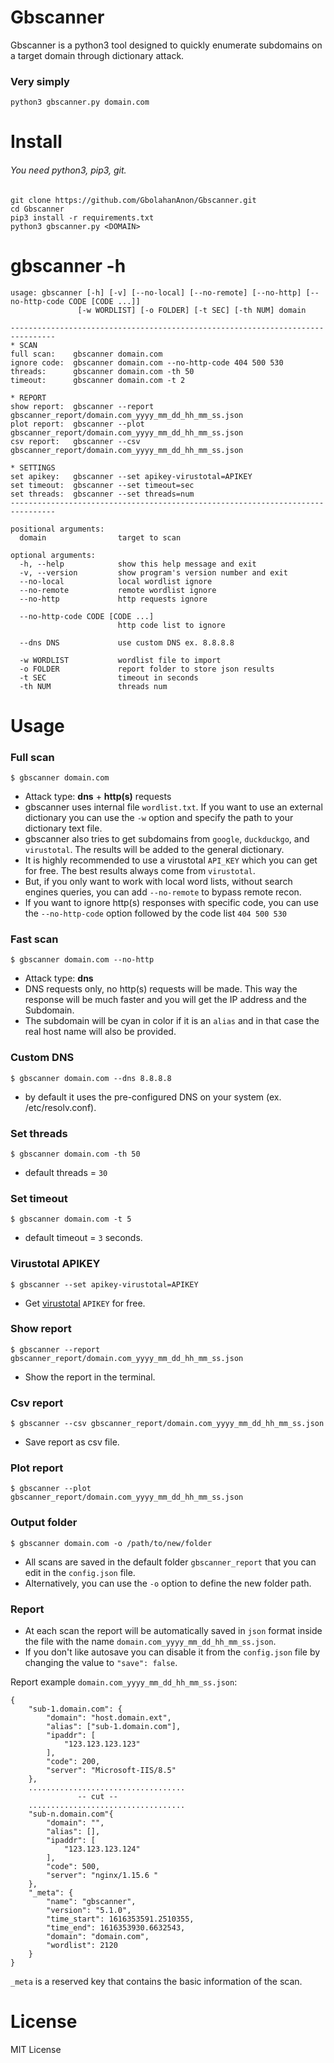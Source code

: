 # Gbscanner 

Gbscanner is a python3 tool designed to quickly enumerate subdomains on a target domain through dictionary attack.

### Very simply
```python3 gbscanner.py domain.com```

# Install

###### You need python3, pip3, git.

```
git clone https://github.com/GbolahanAnon/Gbscanner.git
cd Gbscanner
pip3 install -r requirements.txt
python3 gbscanner.py <DOMAIN>
```

# gbscanner -h

```
usage: gbscanner [-h] [-v] [--no-local] [--no-remote] [--no-http] [--no-http-code CODE [CODE ...]] 
               [-w WORDLIST] [-o FOLDER] [-t SEC] [-th NUM] domain

--------------------------------------------------------------------------------
* SCAN
full scan:    gbscanner domain.com
ignore code:  gbscanner domain.com --no-http-code 404 500 530
threads:      gbscanner domain.com -th 50
timeout:      gbscanner domain.com -t 2

* REPORT
show report:  gbscanner --report gbscanner_report/domain.com_yyyy_mm_dd_hh_mm_ss.json
plot report:  gbscanner --plot gbscanner_report/domain.com_yyyy_mm_dd_hh_mm_ss.json
csv report:   gbscanner --csv gbscanner_report/domain.com_yyyy_mm_dd_hh_mm_ss.json

* SETTINGS
set apikey:   gbscanner --set apikey-virustotal=APIKEY
set timeout:  gbscanner --set timeout=sec
set threads:  gbscanner --set threads=num
--------------------------------------------------------------------------------

positional arguments:
  domain                target to scan

optional arguments:
  -h, --help            show this help message and exit
  -v, --version         show program's version number and exit
  --no-local            local wordlist ignore
  --no-remote           remote wordlist ignore
  --no-http             http requests ignore
                        
  --no-http-code CODE [CODE ...]
                        http code list to ignore

  --dns DNS             use custom DNS ex. 8.8.8.8                        

  -w WORDLIST           wordlist file to import
  -o FOLDER             report folder to store json results
  -t SEC                timeout in seconds
  -th NUM               threads num

```

# Usage

### Full scan
```$ gbscanner domain.com```

- Attack type: **dns** + **http(s)** requests
- gbscanner uses internal file ```wordlist.txt```. If you want to use an external dictionary you can use the ```-w``` option and specify the path to your dictionary text file.
- gbscanner also tries to get subdomains from ```google```, ```duckduckgo```, and ```virustotal```. The results will be added to the general dictionary.
- It is highly recommended to use a virustotal ```API_KEY``` which you can get for free. The best results always come from ```virustotal```.
- But, if you only want to work with local word lists, without search engines queries, you can add ```--no-remote``` to bypass remote recon.
- If you want to ignore http(s) responses with specific code, you can use the ```--no-http-code``` option followed by the code list ```404 500 530```

### Fast scan
```$ gbscanner domain.com --no-http```

- Attack type: **dns**
- DNS requests only, no http(s) requests will be made. This way the response will be much faster and you will get the IP address and the Subdomain.
- The subdomain will be cyan in color if it is an ```alias``` and in that case the real host name will also be provided.

### Custom DNS
```$ gbscanner domain.com --dns 8.8.8.8```

- by default it uses the pre-configured DNS on your system (ex. /etc/resolv.conf).

### Set threads
```$ gbscanner domain.com -th 50```

- default threads = ```30```

### Set timeout
```$ gbscanner domain.com -t 5```

- default timeout = ```3``` seconds.

### Virustotal APIKEY
```$ gbscanner --set apikey-virustotal=APIKEY```

- Get [virustotal](https://virustotal.com/) ```APIKEY``` for free.

### Show report
```$ gbscanner --report gbscanner_report/domain.com_yyyy_mm_dd_hh_mm_ss.json```
- Show the report in the terminal.

### Csv report
```$ gbscanner --csv gbscanner_report/domain.com_yyyy_mm_dd_hh_mm_ss.json```
- Save report as csv file.

### Plot report
```$ gbscanner --plot gbscanner_report/domain.com_yyyy_mm_dd_hh_mm_ss.json```

### Output folder
```$ gbscanner domain.com -o /path/to/new/folder```

- All scans are saved in the default folder ```gbscanner_report``` that you can edit in the ```config.json``` file. 
- Alternatively, you can use the ```-o``` option to define the new folder path.

### Report
- At each scan the report will be automatically saved in ```json``` format inside the file with the name ```domain.com_yyyy_mm_dd_hh_mm_ss.json```.
- If you don't like autosave you can disable it from the ```config.json``` file by changing the value to ```"save": false```.

Report example ```domain.com_yyyy_mm_dd_hh_mm_ss.json```:

```
{
    "sub-1.domain.com": {
        "domain": "host.domain.ext",
        "alias": ["sub-1.domain.com"],
        "ipaddr": [
            "123.123.123.123"
        ],
        "code": 200,
        "server": "Microsoft-IIS/8.5"
    },
    ...................................
               -- cut --
    ...................................
    "sub-n.domain.com"{
        "domain": "",
        "alias": [],
        "ipaddr": [
            "123.123.123.124"
        ],
        "code": 500,
        "server": "nginx/1.15.6 "
    },
    "_meta": {
        "name": "gbscanner",
        "version": "5.1.0",
        "time_start": 1616353591.2510355,
        "time_end": 1616353930.6632543,
        "domain": "domain.com",
        "wordlist": 2120
    }
}
```

```_meta``` is a reserved key that contains the basic information of the scan.

# License

MIT License
